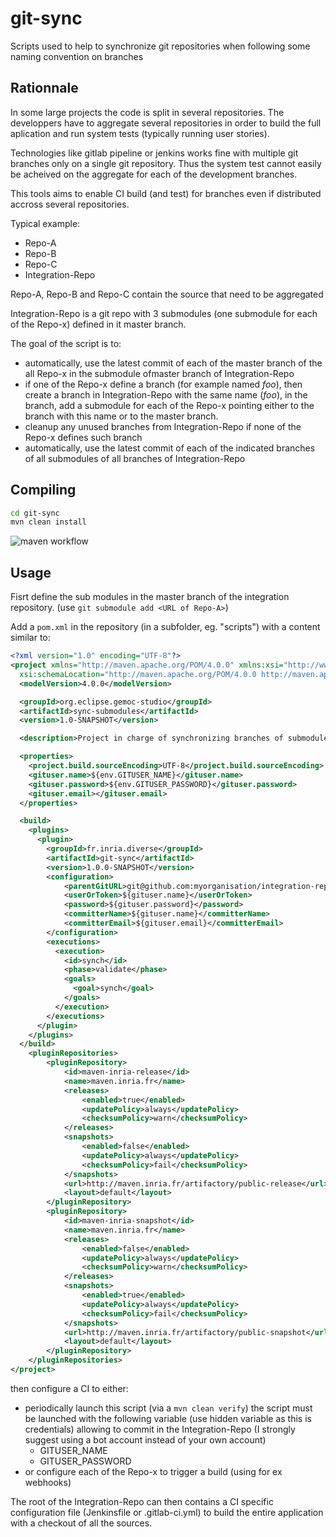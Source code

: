 # git-sync
Scripts used to help to synchronize git repositories when following some naming convention on branches


## Rationnale

In some large projects the code is split in several repositories. 
The developpers have to aggregate several repositories in  order to build the full aplication and run system tests (typically running user stories).

Technologies like gitlab pipeline or jenkins works fine with multiple git branches only on a single git repository. Thus the system test cannot easily be acheived on the aggregate for each of the development branches.

This tools aims to enable CI build (and test) for branches even if distributed accross several repositories.

Typical example:

- Repo-A
- Repo-B
- Repo-C
- Integration-Repo

Repo-A, Repo-B and Repo-C contain the source that need to be aggregated

Integration-Repo is a git repo with 3 submodules (one submodule for each of the Repo-x) defined in it master branch.

The goal of the script is to:
- automatically, use the latest commit of each of the master branch of the all Repo-x in the submodule ofmaster branch of Integration-Repo
- if one of the Repo-x define a branch (for example named _foo_), then create a branch in Integration-Repo with the same name (_foo_), in the branch, add a submodule for each of the Repo-x pointing either to the branch with this name or to the master branch.
- cleanup any unused branches from Integration-Repo if none of the Repo-x defines such branch
- automatically, use the latest commit of each of the indicated branches of all submodules of all branches of Integration-Repo

## Compiling

```sh
cd git-sync
mvn clean install
```

![maven workflow](https://github.com/dvojtise/git-sync/actions/workflows/maven.yml/badge.svg)


## Usage


Fisrt define the sub modules in the master branch of the integration repository. (use `git submodule add <URL of Repo-A>`)

Add a `pom.xml` in the repository (in a subfolder, eg. "scripts") with a content similar to:

```xml
<?xml version="1.0" encoding="UTF-8"?>
<project xmlns="http://maven.apache.org/POM/4.0.0" xmlns:xsi="http://www.w3.org/2001/XMLSchema-instance"
  xsi:schemaLocation="http://maven.apache.org/POM/4.0.0 http://maven.apache.org/xsd/maven-4.0.0.xsd">
  <modelVersion>4.0.0</modelVersion>

  <groupId>org.eclipse.gemoc-studio</groupId>
  <artifactId>sync-submodules</artifactId>
  <version>1.0-SNAPSHOT</version>

  <description>Project in charge of synchronizing branches of submodules for integration build</description>

  <properties>
    <project.build.sourceEncoding>UTF-8</project.build.sourceEncoding>
    <gituser.name>${env.GITUSER_NAME}</gituser.name>
    <gituser.password>${env.GITUSER_PASSWORD}</gituser.password>
    <gituser.email></gituser.email>
  </properties>

  <build>
    <plugins>
      <plugin>
        <groupId>fr.inria.diverse</groupId>
        <artifactId>git-sync</artifactId>
        <version>1.0.0-SNAPSHOT</version>
        <configuration>
        	<parentGitURL>git@github.com:myorganisation/integration-repo.git</parentGitURL> <!-- replace here with the git url of your Integration-Repo --> 
        	<userOrToken>${gituser.name}</userOrToken>
        	<password>${gituser.password}</password>
        	<committerName>${gituser.name}</committerName>
        	<committerEmail>${gituser.email}</committerEmail>
        </configuration>
        <executions>
          <execution>
            <id>synch</id>
            <phase>validate</phase>
            <goals>
              <goal>synch</goal>
            </goals>
          </execution>
        </executions>
      </plugin>
    </plugins>
  </build>
  	<pluginRepositories>
		<pluginRepository>
			<id>maven-inria-release</id>
			<name>maven.inria.fr</name>
			<releases>
				<enabled>true</enabled>
				<updatePolicy>always</updatePolicy>
				<checksumPolicy>warn</checksumPolicy>
			</releases>
			<snapshots>
				<enabled>false</enabled>
				<updatePolicy>always</updatePolicy>
				<checksumPolicy>fail</checksumPolicy>
			</snapshots>
			<url>http://maven.inria.fr/artifactory/public-release</url>
			<layout>default</layout>
		</pluginRepository>
		<pluginRepository>
			<id>maven-inria-snapshot</id>
			<name>maven.inria.fr</name>
			<releases>
				<enabled>false</enabled>
				<updatePolicy>always</updatePolicy>
				<checksumPolicy>warn</checksumPolicy>
			</releases>
			<snapshots>
				<enabled>true</enabled>
				<updatePolicy>always</updatePolicy>
				<checksumPolicy>fail</checksumPolicy>
			</snapshots>
			<url>http://maven.inria.fr/artifactory/public-snapshot</url>
			<layout>default</layout>
		</pluginRepository>
	</pluginRepositories>
</project>    
```


then configure a CI to either:
- periodically launch this script (via a `mvn clean verify`) 
  the script must be launched with the following variable (use hidden variable as this is credentials) allowing to commit in the Integration-Repo
  (I strongly suggest using a bot account instead of your own account)
  - GITUSER_NAME
  - GITUSER_PASSWORD
- or configure each of the Repo-x to trigger a build (using for ex webhooks)


The root of the Integration-Repo can then contains a CI specific configuration file (Jenkinsfile or .gitlab-ci.yml) to build the entire application with a checkout of all the sources.


